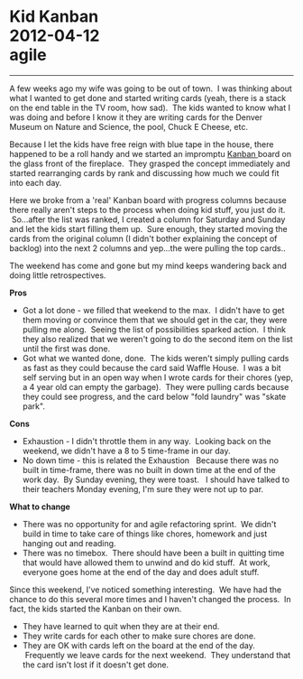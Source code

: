 # Kid Kanban<br>2012-04-12<br>agile<br>
---
A few weeks ago my wife was going to be out of town.  I was thinking about what I wanted to get done and started writing cards (yeah, there is a stack on the end table in the TV room, how sad).  The kids wanted to know what I was doing and before I know it they are writing cards for the Denver Museum on Nature and Science, the pool, Chuck E Cheese, etc.  
  
Because I let the kids have free reign with blue tape in the house, there happened to be a roll handy and we started an impromptu [Kanban ](http://en.wikipedia.org/wiki/Kanban)board on the glass front of the fireplace.  They grasped the concept immediately and started rearranging cards by rank and discussing how much we could fit into each day.   
  
Here we broke from a 'real' Kanban board with progress columns because there really aren't steps to the process when doing kid stuff, you just do it.  So...after the list was ranked, I created a column for Saturday and Sunday and let the kids start filling them up.  Sure enough, they started moving the cards from the original column (I didn't bother explaining the concept of backlog) into the next 2 columns and yep...the were pulling the top cards..  
  
The weekend has come and gone but my mind keeps wandering back and doing little retrospectives.  
  
 **Pros**  


  * Got a lot done - we filled that weekend to the max.  I didn't have to get them moving or convince them that we should get in the car, they were pulling me along.  Seeing the list of possibilities sparked action.  I think they also realized that we weren't going to do the second item on the list until the first was done.
  * Got what we wanted done, done.  The kids weren't simply pulling cards as fast as they could because the card said Waffle House.  I was a bit self serving but in an open way when I wrote cards for their chores (yep, a 4 year old can empty the garbage).  They were pulling cards because they could see progress, and the card below "fold laundry" was "skate park".

 **Cons**  


  * Exhaustion - I didn't throttle them in any way.  Looking back on the weekend, we didn't have a 8 to 5 time-frame in our day.
  * No down time - this is related the Exhaustion   Because there was no built in time-frame, there was no built in down time at the end of the work day.  By Sunday evening, they were toast.   I should have talked to their teachers Monday evening, I'm sure they were not up to par.

 **What to change**  


  * There was no opportunity for and agile refactoring sprint.  We didn't build in time to take care of things like chores, homework and just hanging out and reading.
  * There was no timebox.  There should have been a built in quitting time that would have allowed them to unwind and do kid stuff.  At work, everyone goes home at the end of the day and does adult stuff.

Since this weekend, I've noticed something interesting.  We have had the chance to do this several more times and I haven't changed the process.  In fact, the kids started the Kanban on their own.  
  


  * They have learned to quit when they are at their end.
  * They write cards for each other to make sure chores are done.
  * They are OK with cards left on the board at the end of the day.  Frequently we leave cards for the next weekend.  They understand that the card isn't lost if it doesn't get done.

  
  

